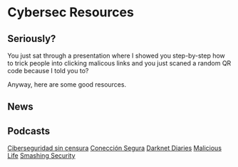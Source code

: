 # Cybersec Resources

## Seriously?
You just sat through a presentation where I showed you step-by-step how to trick people into clicking malicous links and you just scaned a random QR code because I told you to?

Anyway, here are some good resources.

## News


## Podcasts
[Ciberseguridad sin censura](https://open.spotify.com/show/4XymlIUA6iFaW6IUMjYfGK)
[Conección Segura](https://www.eset.com/ec/podcast/)
[Darknet Diaries](https://darknetdiaries.com/)
[Malicious Life](https://malicious.life/)
[Smashing Security](https://www.smashingsecurity.com/)

